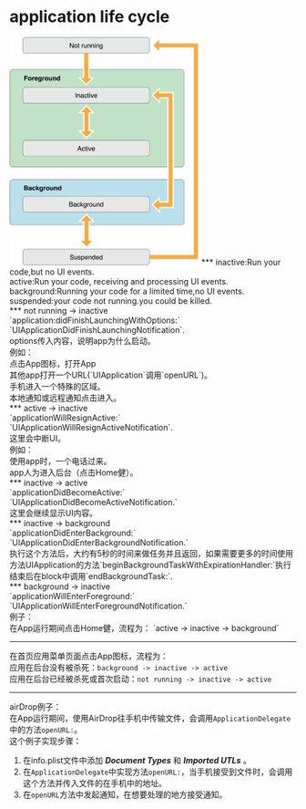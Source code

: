 # application life cycle
<img src="https://raw.githubusercontent.com/CLYchenxin/documents/master/img/D4E9053D-98AC-4DC6-9F7C-98248BF21463.png" height="400">
***
inactive:Run your code,but no UI events.<br>
active:Run your code, receiving and processing UI events.<br>
background:Running your code for a limited time,no UI events.<br>
suspended:your code not running.you could be killed.<br>
***
not running -> inactive<br>
`application:didFinishLaunchingWithOptions:`<br>
`UIApplicationDidFinishLaunchingNotification`.<br>
options传入内容，说明app为什么启动。<br>
例如：<br>
点击App图标，打开App<br>
其他app打开一个URL(`UIApplication`调用`openURL`)。<br>
手机进入一个特殊的区域。<br>
本地通知或远程通知点击进入。<br>
***
active -> inactive<br>
`applicationWillResignActive:`<br>
`UIApplicationWillResignActiveNotification`.<br>
这里会中断UI。<br>
例如：<br>
使用app时，一个电话过来。<br>
app人为进入后台（点击Home健）。<br>
***
inactive -> active<br>
`applicationDidBecomeActive:`<br>
`UIApplicationDidBecomeActiveNotification.`<br>
这里会继续显示UI内容。<br>
***
inactive -> background<br>
`applicationDidEnterBackground:`<br>
`UIApplicationDidEnterBackgroundNotification.`<br>
执行这个方法后，大约有5秒的时间来做任务并且返回，如果需要更多的时间使用方法UIApplication的方法`beginBackgroundTaskWithExpirationHandler:`执行结束后在block中调用`endBackgroundTask:`.<br>
***
background -> inactive<br>
`applicationWillEnterForeground:`<br>
`UIApplicationWillEnterForegroundNotification.`<br>
例子：<br>
在App运行期间点击Home健，流程为：
`active -> inactive -> background`<br>

***
在首页应用菜单页面点击App图标，流程为：<br>
应用在后台没有被杀死：`background -> inactive -> active`<br>
应用在后台已经被杀死或首次启动：`not running -> inactive -> active`<br>

***
airDrop例子：<br>
在App运行期间，使用AirDrop往手机中传输文件，会调用`ApplicationDelegate`中的方法`openURL:`。<br>
这个例子实现步骤：<br>

1. 在info.plist文件中添加 *__Document Types__* 和 *__Imported UTLs__* 。<br>
2. 在`ApplicationDelegate`中实现方法`openURL:`，当手机接受到文件时，会调用这个方法并传入文件的在手机中的地址。<br>
3. 在`openURL`方法中发起通知，在想要处理的地方接受通知。<br>

